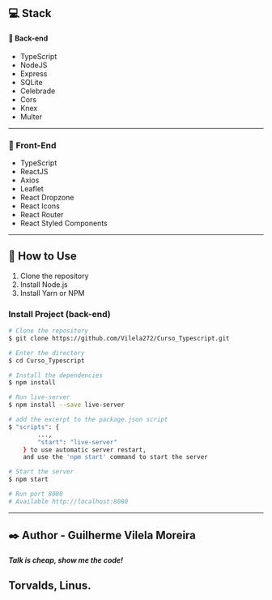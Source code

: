 ## :computer: Stack

#### :japanese_ogre: Back-end
- TypeScript
- NodeJS
- Express
- SQLite
- Celebrade
- Cors
- Knex
- Multer
---
### :nail_care: Front-End
- TypeScript
- ReactJS
- Axios
- Leaflet
- React Dropzone
- React Icons
- React Router
- React Styled Components
---
## :wave: How to Use
1. Clone the repository
2. Install Node.js
3. Install Yarn or NPM

### Install Project (back-end)

```bash
# Clone the repository
$ git clone https://github.com/Vilela272/Curso_Typescript.git

# Enter the directory
$ cd Curso_Typescript

# Install the dependencies
$ npm install

# Run live-server
$ npm install --save live-server 

# add the excerpt to the package.json script 
$ "scripts": {  
        ...,  
        "start": "live-server"  
    } to use automatic server restart,
    and use the 'npm start' command to start the server

# Start the server
$ npm start

# Run port 8080
# Available http://localhost:8080

```
---
## :black_nib: Author - Guilherme Vilela Moreira

##### Talk is cheap, show me the code!
Torvalds, Linus.
---
